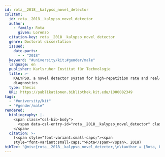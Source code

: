 ```yaml
---
id: rota__2018__kalypso_novel_detector
cslItem:
  id: rota__2018__kalypso_novel_detector
  author:
    - family: Rota
      given: Lorenzo
  citation-key: rota__2018__kalypso_novel_detector
  genre: Doctoral dissertation
  issued:
    date-parts:
      - - "2018"
  keyword: "#university/kit;#gender/male"
  language: en
  publisher: Karlsruher Institut für Technologie
  title: >-
    KALYPSO, a novel detector system for high-repetition rate and real-time beam
    diagnostics
  type: thesis
  URL: https://publikationen.bibliothek.kit.edu/1000082349
tags:
  - "#university/kit"
  - "#gender/male"
rendered:
  bibliography: |-
    <span class="csl-bib-body">
      <span data-csl-entry-id="rota__2018__kalypso_novel_detector" class="csl-entry"><span class='author-bib'>Rota</span>. <span class='date-bib'>(2018)</span>. <span class='title'><i><b><span style="font-style:normal;">KALYPSO, a novel detector system for high-repetition rate and real-time beam diagnostics</span></b></i></span> [Doctoral dissertation, Karlsruher Institut für Technologie]. <span class='URL'><a href='https://publikationen.bibliothek.kit.edu/1000082349'>LINK</a></span></span>
    </span>
  citation: >-
    (<span style="font-variant:small-caps;"><span
    style="font-variant:small-caps;">Rota</span></span>, 2018)
bibTex: "@misc{rota__2018__kalypso_novel_detector,\n\tauthor = {Rota, Lorenzo},\n\tyear = {2018},\n\tschool = {Karlsruher Institut f{\\\" u}r Technologie},\n\ttitle = {KALYPSO, a novel detector system for high-repetition rate and real-time beam diagnostics},\n\ttype = {Doctoral dissertation},\n\turl = {https://publikationen.bibliothek.kit.edu/1000082349},\n}\n\n"
---
```

